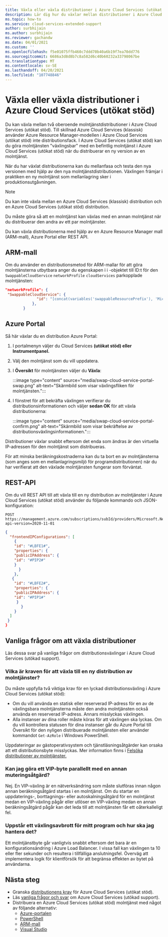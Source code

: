 ```yaml
---
title: Växla eller växla distributioner i Azure Cloud Services (utökat stöd)
description: Lär dig hur du växlar mellan distributioner i Azure Cloud Services (utökat stöd).
ms.topic: how-to
ms.service: cloud-services-extended-support
author: surbhijain
ms.author: surbhijain
ms.reviewer: gachandw
ms.date: 04/01/2021
ms.custom: ''
ms.openlocfilehash: f5e01075ffb460c7ddd70b40a6b19f7ea70dd776
ms.sourcegitcommit: 6686a3d8d8b7c8a582d6c40b60232a33798067be
ms.translationtype: MT
ms.contentlocale: sv-SE
ms.lasthandoff: 04/20/2021
ms.locfileid: "107748846"
---
```

# <a name="swap-or-switch-deployments-in-azure-cloud-services-extended-support"></a>Växla eller växla distributioner i Azure Cloud Services (utökat stöd)

Du kan växla mellan två oberoende molntjänstdistributioner i Azure Cloud Services (utökat stöd). Till skillnad Azure Cloud Services (klassisk) använder Azure Resource Manager-modellen i Azure Cloud Services (utökat stöd) inte distributionsfack. I Azure Cloud Services (utökat stöd) kan du göra molntjänsten "växlingsbar" med en befintlig molntjänst i Azure Cloud Services (utökat stöd) när du distribuerar en ny version av en molntjänst.

När du har växlat distributionerna kan du mellanfasa och testa den nya versionen med hjälp av den nya molntjänstdistributionen. Växlingen främjar i praktiken en ny molntjänst som mellanlagring sker i produktionsutgåvningen.

> [!NOTE]
> Du kan inte växla mellan en Azure Cloud Services (klassisk) distribution och en Azure Cloud Services (utökat stöd) distribution.

Du måste göra så att en molntjänst kan växlas med en annan molntjänst när du distribuerar den andra av ett par molntjänster.

Du kan växla distributionerna med hjälp av en Azure Resource Manager mall (ARM-mall), Azure Portal eller REST API.

## <a name="arm-template"></a>ARM-mall

Om du använder en distributionsmetod för ARM-mallar för att göra molntjänsterna utbytbara anger du egenskapen i i -objektet till ID:t för den `SwappableCloudService` `networkProfile` `cloudServices` parkopplade molntjänsten:

```json
"networkProfile": {
 "SwappableCloudService": {
              "id": "[concat(variables('swappableResourcePrefix'), 'Microsoft.Compute/cloudServices/', parameters('cloudServicesToBeSwappedWith'))]"
            },
        }
```

## <a name="azure-portal"></a>Azure Portal

Så här växlar du en distribution Azure Portal:

1. I portalmenyn väljer du Cloud Services **(utökat stöd) eller** **Instrumentpanel.**
1. Välj den molntjänst som du vill uppdatera.
1. I **Översikt** för molntjänsten väljer du **Växla**:

   :::image type="content" source="media/swap-cloud-service-portal-swap.png" alt-text="Skärmbild som visar växlingsfliken för molntjänsten.":::

1. I fönstret för att bekräfta växlingen verifierar du distributionsinformationen och väljer **sedan OK** för att växla distributionerna:

   :::image type="content" source="media/swap-cloud-service-portal-confirm.png" alt-text="Skärmbild som visar bekräftelse av distributionsväxlingsinformationen.":::

Distributioner växlar snabbt eftersom det enda som ändras är den virtuella IP-adressen för den molntjänst som distribueras.

För att minska beräkningskostnaderna kan du ta bort en av molntjänsterna (som anges som en mellanlagringsmiljö för programdistributionen) när du har verifierat att den växlade molntjänsten fungerar som förväntat.

## <a name="rest-api"></a>REST-API

Om du vill REST API till att växla till en ny distribution av molntjänster i Azure Cloud Services (utökat stöd) använder du följande kommando och JSON-konfiguration:

```http
POST https://management.azure.com/subscriptions/subId/providers/Microsoft.Network/locations/region/setLoadBalancerFrontendPublicIpAddresses?api-version=2020-11-01
```

```json
{
  "frontendIPConfigurations": [
    {
    "id": "#LBFE1#",
    "properties": {
    "publicIPAddress": {
    "id": "#PIP2#"
    }
      }
    },
   {
    "id": "#LBFE2#",
    "properties": {
    "publicIPAddress": {
    "id": "#PIP1#"
     }
       }
    }
  ]
 }
}
```

## <a name="common-questions-about-swapping-deployments"></a>Vanliga frågor om att växla distributioner

Läs dessa svar på vanliga frågor om distributionsväxlingar i Azure Cloud Services (utökad support).

### <a name="what-are-the-prerequisites-for-swapping-to-a-new-cloud-services-deployment"></a>Vilka är kraven för att växla till en ny distribution av molntjänster?

Du måste uppfylla två viktiga krav för en lyckad distributionsväxling i Azure Cloud Services (utökat stöd):

* Om du vill använda en statisk eller reserverad IP-adress för en av de växlingsbara molntjänsterna måste den andra molntjänsten också använda en reserverad IP-adress. Annars misslyckas växlingen.
* Alla instanser av dina roller måste köras för att växlingen ska lyckas. Om du vill kontrollera statusen för dina instanser går  du Azure Portal till Översikt för den nyligen distribuerade molntjänsten eller använder kommandot `Get-AzRole` i Windows PowerShell.

Uppdateringar av gästoperativsystem och tjänstläsningsåtgärder kan orsaka att ett distributionsbyte misslyckas. Mer information finns i [Felsöka distributioner av molntjänster.](../cloud-services/cloud-services-troubleshoot-deployment-problems.md)

### <a name="can-i-make-a-vip-swap-in-parallel-with-another-mutating-operation"></a>Kan jag göra ett VIP-byte parallellt med en annan muteringsåtgärd?

Nej. En VIP-växling är en nätverksändring som måste slutföras innan någon annan beräkningsåtgärd startas i en molntjänst. Om du startar en uppdaterings-, borttagnings- eller autoskalningsåtgärd för en molntjänst medan en VIP-växling pågår eller utlöser en VIP-växling medan en annan beräkningsåtgärd pågår kan det leda till att molntjänsten får ett oåterkalleligt fel.

### <a name="does-a-swap-incur-downtime-for-my-application-and-how-should-i-handle-it"></a>Uppstår ett växlingsavbrott för mitt program och hur ska jag hantera det?

Ett molntjänstbyte går vanligtvis snabbt eftersom det bara är en konfigurationsändring i Azure Load Balancer. I vissa fall kan växlingen ta 10 eller fler sekunder och resultera i tillfälliga anslutningsfel. Överväg att implementera logik för klientförsök för att begränsa effekten av bytet på användarna.

## <a name="next-steps"></a>Nästa steg 

* Granska [distributionens krav](deploy-prerequisite.md) för Azure Cloud Services (utökat stöd).
* Läs [vanliga frågor och svar](faq.md) om Azure Cloud Services (utökad support).
* Distribuera en Azure Cloud Services (utökat stöd) molntjänst med något av följande alternativ:
  * [Azure-portalen](deploy-portal.md)
  * [PowerShell](deploy-powershell.md)
  * [ARM-mall](deploy-template.md)
  * [Visual Studio](deploy-visual-studio.md)
